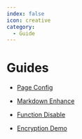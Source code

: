 ```yaml
---
index: false
icon: creative
category:
  - Guide
---
```


# Guides

- [Page Config](page.md)

- [Markdown Enhance](markdown.md)

- [Function Disable](disable.md)

- [Encryption Demo](encrypt.md)
